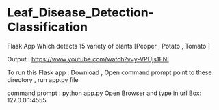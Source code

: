 # Leaf_Disease_Detection-Classification
Flask App Which detects 15 variety of plants [Pepper , Potato , Tomato ]


Output : https://www.youtube.com/watch?v=y-VPUjs1FNI

To run this Flask app : Download , Open command prompt point to these directory , run app.py file

command prompt : python app.py
Open Browser and type in url Box: 127.0.0.1:4555
